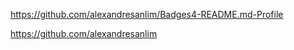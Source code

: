 

https://github.com/alexandresanlim/Badges4-README.md-Profile

https://github.com/alexandresanlim

